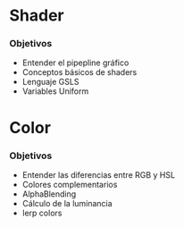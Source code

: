 # Shader

### Objetivos

* Entender el pipepline gráfico
* Conceptos básicos de shaders
* Lenguaje GSLS
* Variables Uniform

# Color

### Objetivos

* Entender las diferencias entre RGB y HSL
* Colores complementarios
* AlphaBlending
* Cálculo de la luminancia
* lerp colors

